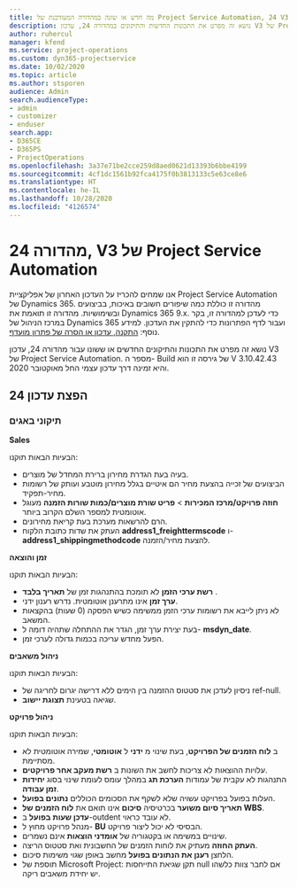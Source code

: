 ```yaml
---
title: מה חדש או שונה במהדורה המעודכנת של Project Service Automation, 24 V3
description: נושא זה מפרט את התכונות החדשות והתיקונים במהדורה 24, עדכון V3 של Project Service Automation.
author: ruhercul
manager: kfend
ms.service: project-operations
ms.custom: dyn365-projectservice
ms.date: 10/02/2020
ms.topic: article
ms.author: stsporen
audience: Admin
search.audienceType:
- admin
- customizer
- enduser
search.app:
- D365CE
- D365PS
- ProjectOperations
ms.openlocfilehash: 3a37e71be2cce259d8aed0621d13393b6bbe4199
ms.sourcegitcommit: 4cf1dc1561b92fca4175f0b3813133c5e63ce8e6
ms.translationtype: HT
ms.contentlocale: he-IL
ms.lasthandoff: 10/28/2020
ms.locfileid: "4126574"
---
```

# <a name="project-service-automation-update-release-24-v3"></a>מהדורה 24, V3 של Project Service Automation

אנו שמחים להכריז על העדכון האחרון של אפליקציית Project Service Automation של Dynamics 365. מהדורה זו כוללת כמה שיפורים חשובים באיכות, בביצועים ובשימושיות. מהדורה זו תואמת את Dynamics 365 9.x. כדי לעדכן למהדורה זו, בקר במרכז הניהול של Dynamics 365 ועבור לדף הפתרונות כדי להתקין את העדכון. למידע נוסף: [התקנה, עדכון או הסרה של פתרון מועדף](https://docs.microsoft.com/power-platform/admin/install-remove-preferred-solution).

נושא זה מפרט את התכונות והתיקונים החדשים או ששונו עבור מהדורה 24, עדכון V3 של Project Service Automation. מספר ה- Build של גירסה זו הוא V 3.10.42.43 והיא זמינה דרך עדכון עצמי החל מאוקטובר 2020.

## <a name="update-release-24"></a>הפצת עדכון 24

### <a name="bug-fixes"></a>תיקוני באגים

**Sales**

הבעיות הבאות תוקנו:

- בעיה בעת הגדרת מחירון ברירת המחדל של מוצרים.
- הביצועים של זכייה בהצעת מחיר הם איטיים בגלל מחירון מוטבע ועותק של רשומות מחיר-תפקיד‬.
- **חוזה פרויקט/מרכז המכירות** > **פריט שורת מוצרים/כמות שורות הזמנה** מעוגל אוטומטית למספר השלם הקרוב ביותר.
- הרם להרשאות מערכת בעת קריאת מחירונים.
- העתק את שדות כתובת הלקוח **address1_freighttermscode** ו- **address1_shippingmethodcode** להצעת מחיר/הזמנה. 


**זמן והוצאה**

הבעיות הבאות תוקנו:

- **רשת ערכי הזמן** לא תומכת בהתנהגות זמן של **תאריך בלבד** .
- **ערך זמן** אינו מתרענן אוטומטית. נדרש רענון ידני.
- לא ניתן לייבא את רשומות ערכי הזמן ממשימה כשיש הפסקה (0 שעות) בהקצאות המשאב.
- בעת יצירת ערך זמן, הגדר את ההתחלה שתהיה דומה ל- **msdyn_date**.
- הפעל מחדש עריכה בכמות גדולה לערכי זמן.

**ניהול משאבים**

הבעיות הבאות תוקנו:

- ניסיון לעדכן את סטטוס ההזמנה בין הימים ללא דרישה יגרום לחריגה של ref-null.
- שגיאה בטעינת **תצוגת יישוב**.


**ניהול פרויקט**

הבעיות הבאות תוקנו:

- ב **לוח הזמנים של הפרויקט**, בעת שינוי מ **ידני** ל **אוטומטי**, שמירה אוטומטית לא מסתיימת.
- עלויות ההוצאות לא צריכות לחשב את השונות ב **רשת מעקב אחר פרויקטים**.
- התנהגות לא עקבית של עמודות **הערכת תג** במהלך עומס לעומת שינוי בסוג **יחידות זמן עבודה**.
- העלות בפועל בפרויקט עשויה שלא לשקף את הסכומים הכוללים **נתונים בפועל**.
- **תאריך סיום משוער** בכרטיסיה **סיכום** אינו תואם את **לוח הזמנים של WBS**.
- **עדכן שעות בפועל** ב-outdent לא עובד כראוי.
- מנהל פרויקט מחוץ ל- **BU** הבסיסי לא יכול ליצור פרויקט.
- שינויים במשימה או בקטגוריה של **אומדני הוצאות** אינם נשמרים.
- **העתק החוזה** מעתיק את לוחות הזמנים של החשבונית ואת סטטוס הריצה.
- הלחצן **רענן את הנתונים בפועל** מחשב באופן שגוי משימות סיכום.
- תוספת של Microsoft Project: תקן שגיאת התייחסות null אם לחבר צוות כלשהו יש יחידת משאבים ריקה.

